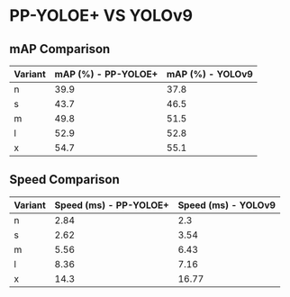 ---
---

# PP-YOLOE+ VS YOLOv9

## mAP Comparison

| Variant | mAP (%) - PP-YOLOE+ | mAP (%) - YOLOv9 |
| ------- | ------------------- | ---------------- |
| n       | 39.9                | 37.8             |
| s       | 43.7                | 46.5             |
| m       | 49.8                | 51.5             |
| l       | 52.9                | 52.8             |
| x       | 54.7                | 55.1             |

## Speed Comparison

| Variant | Speed (ms) - PP-YOLOE+ | Speed (ms) - YOLOv9 |
| ------- | ---------------------- | ------------------- |
| n       | 2.84                   | 2.3                 |
| s       | 2.62                   | 3.54                |
| m       | 5.56                   | 6.43                |
| l       | 8.36                   | 7.16                |
| x       | 14.3                   | 16.77               |
